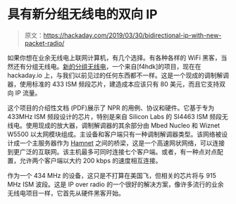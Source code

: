 # 具有新分组无线电的双向 IP

> 原文：<https://hackaday.com/2019/03/30/bidirectional-ip-with-new-packet-radio/>

如果你想在业余无线电上联网计算机，有几个选择。有各种各样的 WiFi 黑客，当然还有分组无线电。[新的分组无线电](https://hackaday.io/project/164092-npr-new-packet-radio)，一个来自[f4hdk]的项目，现在在 hackaday.io 上，与我们以前见过的任何东西都不一样。这是一个现成的调制解调器，使用标准的 433 ISM 频段芯片，建造成本应该只有 80 美元，而且它支持双向 IP 流量。

这个项目的介绍性文档 (PDF)展示了 NPR 的用例、协议和硬件。它基于专为 433MHz ISM 频段设计的芯片，特别是来自 Silicon Labs 的 SI4463 ISM 频段无线电。使用现成的放大器，调制解调器的其余部分由 Mbed Nucleo 和 Wiznet W5500 以太网模块组成。主设备和客户端只有一种调制解调器类型。该网络被设计成一个主服务器作为 [Hamnet](http://www.philsherrod.com/hamradio/Hamnet.pdf) 之间的桥梁，这是一个高速网状网络，可以连接到更广泛的互联网。该主机最多可同时连接七个客户端。或者，有一种点对点配置，允许两个客户端以大约 200 kbps 的速度相互连接。

作为一个 434 MHz 的设备，这只是不打算在美国飞，但相关的芯片将与 915 MHz ISM 波段。这是 IP over radio 的一个很好的解决方案，像许多流行的业余无线电项目一样，它首先从硬件黑客开始。